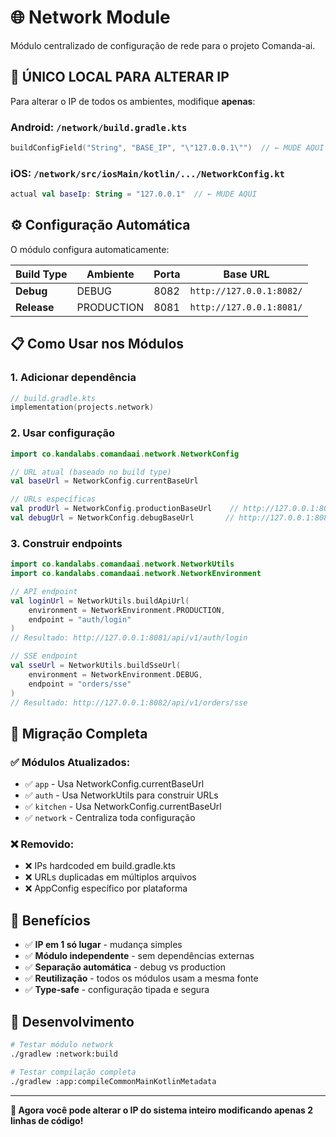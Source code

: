 # 🌐 Network Module

Módulo centralizado de configuração de rede para o projeto Comanda-ai.

## 🎯 **ÚNICO LOCAL PARA ALTERAR IP**

Para alterar o IP de todos os ambientes, modifique **apenas**:

### Android: `/network/build.gradle.kts`
```kotlin
buildConfigField("String", "BASE_IP", "\"127.0.0.1\"")  // ← MUDE AQUI
```

### iOS: `/network/src/iosMain/kotlin/.../NetworkConfig.kt`
```kotlin
actual val baseIp: String = "127.0.0.1"  // ← MUDE AQUI
```

## ⚙️ **Configuração Automática**

O módulo configura automaticamente:

| Build Type | Ambiente | Porta | Base URL |
|------------|----------|--------|----------|
| **Debug** | DEBUG | 8082 | `http://127.0.0.1:8082/` |
| **Release** | PRODUCTION | 8081 | `http://127.0.0.1:8081/` |

## 📋 **Como Usar nos Módulos**

### 1. Adicionar dependência
```kotlin
// build.gradle.kts
implementation(projects.network)
```

### 2. Usar configuração
```kotlin
import co.kandalabs.comandaai.network.NetworkConfig

// URL atual (baseado no build type)
val baseUrl = NetworkConfig.currentBaseUrl

// URLs específicas
val prodUrl = NetworkConfig.productionBaseUrl    // http://127.0.0.1:8081/
val debugUrl = NetworkConfig.debugBaseUrl       // http://127.0.0.1:8082/
```

### 3. Construir endpoints
```kotlin
import co.kandalabs.comandaai.network.NetworkUtils
import co.kandalabs.comandaai.network.NetworkEnvironment

// API endpoint
val loginUrl = NetworkUtils.buildApiUrl(
    environment = NetworkEnvironment.PRODUCTION,
    endpoint = "auth/login"
)
// Resultado: http://127.0.0.1:8081/api/v1/auth/login

// SSE endpoint  
val sseUrl = NetworkUtils.buildSseUrl(
    environment = NetworkEnvironment.DEBUG,
    endpoint = "orders/sse"
)
// Resultado: http://127.0.0.1:8082/api/v1/orders/sse
```

## 🔄 **Migração Completa**

### ✅ **Módulos Atualizados:**
- ✅ `app` - Usa NetworkConfig.currentBaseUrl
- ✅ `auth` - Usa NetworkUtils para construir URLs
- ✅ `kitchen` - Usa NetworkConfig.currentBaseUrl
- ✅ `network` - Centraliza toda configuração

### ❌ **Removido:**
- ❌ IPs hardcoded em build.gradle.kts
- ❌ URLs duplicadas em múltiplos arquivos
- ❌ AppConfig específico por plataforma

## 🎯 **Benefícios**

- ✅ **IP em 1 só lugar** - mudança simples
- ✅ **Módulo independente** - sem dependências externas  
- ✅ **Separação automática** - debug vs production
- ✅ **Reutilização** - todos os módulos usam a mesma fonte
- ✅ **Type-safe** - configuração tipada e segura

## 🔧 **Desenvolvimento**

```bash
# Testar módulo network
./gradlew :network:build

# Testar compilação completa
./gradlew :app:compileCommonMainKotlinMetadata
```

---

**🎉 Agora você pode alterar o IP do sistema inteiro modificando apenas 2 linhas de código!**